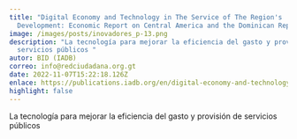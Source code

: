 ```yaml
---
title: "Digital Economy and Technology in The Service of The Region's
  Development: Economic Report on Central America and the Dominican Republic"
image: /images/posts/inovadores_p-13.png
description: "La tecnología para mejorar la eficiencia del gasto y provisión de
  servicios públicos "
autor: BID (IADB)
correo: info@redciudadana.org.gt
date: 2022-11-07T15:22:18.126Z
enlace: https://publications.iadb.org/en/digital-economy-and-technology-service-regions-development-economic-report-central-america-and
highlight: false
---
```

La tecnología para mejorar la eficiencia del gasto y provisión de servicios públicos